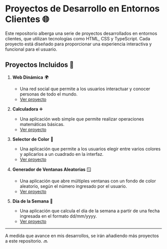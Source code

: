 # Proyectos de Desarrollo en Entornos Clientes 🌐

Este repositorio alberga una serie de proyectos desarrollados en entornos clientes, que utilizan tecnologías como HTML, CSS y TypeScript. Cada proyecto está diseñado para proporcionar una experiencia interactiva y funcional para el usuario.

## Proyectos Incluidos 🚀

1. **Web Dinámica** 🌍
   - Una red social que permite a los usuarios interactuar y conocer personas de todo el mundo.
   - [Ver proyecto](https://github.com/Rediaj04/2daw-m06-projects/tree/main/Proyectos/Web_dinamica)

2. **Calculadora** ➕
   - Una aplicación web simple que permite realizar operaciones matemáticas básicas.
   - [Ver proyecto](https://github.com/Rediaj04/2daw-m06-projects/tree/main/Proyectos/Calculadora)

3. **Selector de Color** 🎨
   - Una aplicación que permite a los usuarios elegir entre varios colores y aplicarlos a un cuadrado en la interfaz.
   - [Ver proyecto](https://github.com/Rediaj04/2daw-m06-projects/tree/main/Proyectos/Color_picker)

4. **Generador de Ventanas Aleatorias** 🪟
   - Una aplicación que abre múltiples ventanas con un fondo de color aleatorio, según el número ingresado por el usuario.
   - [Ver proyecto](https://github.com/Rediaj04/2daw-m06-projects/tree/main/Proyectos/Ejercicio2)

5. **Día de la Semana** 📅
   - Una aplicación que calcula el día de la semana a partir de una fecha ingresada en el formato dd/mm/yyyy.
   - [Ver proyecto](https://github.com/Rediaj04/2daw-m06-projects/tree/main/Proyectos/Ejercicio1)

---

A medida que avance en mis desarrollos, se irán añadiendo más proyectos a este repositorio. 🔜
